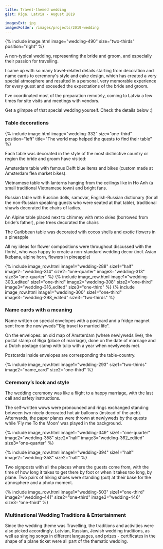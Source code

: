 ```yaml
---
title: Travel-themed wedding
gist: Riga, Latvia - August 2019

imagesExt: jpg
imagesFolder: /images/projects/2019-wedding
---
```


{% 
include image.html 
    image="wedding-490" 
    size="two-thirds" 
    position="right" 
%}

A non-typical wedding, representing the bride and groom, and especially their passion for travelling.

I came up with so many travel-related details starting from decoration and name cards to ceremony's style and cake design, 
which has created a very special atmosphere and resulted in a personal, very memorable experience for every guest and exceeded the expectations of the bride and groom.

I've coordinated most of the preparation remotely, coming to Latvia a few times for site visits and meetings with vendors.

Get a glimpse of that special wedding yourself. Check the details below :)

### Table decorations

{% include image.html 
    image="wedding-332" 
    size="one-third"
    position="left"
    title="The world map helped the quests to find their table"
%}

Each table was decorated in the style of the most distinctive country or region the bride and groom have visited:

Amsterdam table with famous Delft blue items and bikes (custom made at Amsterdam flea market bikes).

Vietnamese table with lanterns hanging from the ceilings like in Ho Anh (a small traditional Vietnamese town) and bright fans.

Russian table with Russian dolls, samovar, English-Russian dictionary (for all the non-Russian speaking guests who were seated at that table), traditional shawls decorated the chairs of ladies.

An Alpine table placed next to chimney with retro skies (borrowed from bride's father), pine trees decorated the chairs

The Caribbean table was decorated with cocos shells and exotic flowers in a pineapple

All my ideas for flower compositions were throughout discussed with the florist, who was happy to create a non-standard wedding decor (incl. Asian Ikebana, alpine horn, flowers in pineapple)

{% include image_row.html 
    image1="wedding-288" size1="half"
    image2="wedding-314" size2="one-quarter"
    image3="wedding-313" size3="one-quarter"
%}
{% include image_row.html 
    image1="wedding-303_edited" size1="one-third"
    image2="wedding-308" size2="one-third"
    image3="wedding-316_edited" size3="one-third"
%}
{% include image_row.html 
    image1="wedding-300" size1="one-third"
    image3="wedding-298_edited" size3="two-thirds"
%}

### Name cards with a meaning

Name written on special envelopes with a postcard and a fridge magnet sent from the newlyweds'"Big travel to married life".

On the envelopes: an old map of Amsterdam (where newlyweds live), the postal stamp of Riga (place of marriage), 
done on the date of marriage and a Dutch postage stamp with tulip with a year when newlyweds met.

Postcards inside envelopes are corresponding the table-country.

{% include image_row.html 
    image1="wedding-293" size1="two-thirds"
    image2="name_card" size2="one-third"
%}

### Ceremony’s look and style

The wedding ceremony was like a flight to a happy marriage, with the last call and safety instructions.

The self-written wows were pronounced and rings exchanged standing between two nicely decorated hot air balloons (instead of the arch). 
Afterwards, the paper planes were thrown at newlyweds by the quests while 'Fly me To the Moon' was played in the background.

{% include image_row.html 
    image1="wedding-349" size1="one-quarter"
    image2="wedding-358" size2="half"
    image3="wedding-362_edited" size3="one-quarter"
%}

{% include image_row.html 
    image1="wedding-394" size1="half"
    image2="wedding-358" size2="half"
%}

Two signposts with all the places where the guests come from, with the time of how long it takes to get there by foot or when it takes too long, by plane. 
Two pairs of hiking shoes were standing (put) at their base for the atmosphere and a photo moment.

{% include image_row.html 
    image1="wedding-503" size1="one-third"
    image2="wedding-441" size2="one-third"
    image3="wedding-446" size3="one-third"
%}

### Multinational Wedding Traditions & Entertainment

Since the wedding theme was Travelling, the traditions and activities were also picked accordingly. 
Latvian, Russian, Jewish wedding traditions, as well as singing songs in different languages, and prizes - certificates in the shape of a plane ticket were all part of the thematic wedding.
